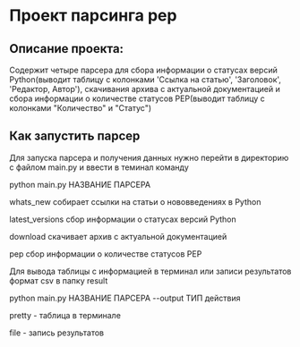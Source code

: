 # Проект парсинга pep
<h2>Описание проекта:</h2>

Содержит четыре парсера для сбора информации о статусах версий Python(выводит таблицу с колонками 'Ссылка на статью', 'Заголовок', 'Редактор, Автор'), скачивания архива с актуальной документацией и сбора информации о количестве статусов PEP(выводит таблицу с колонками "Количество" и "Статус")

<h2>Как запустить парсер</h2>
Для запуска парсера и получения данных нужно перейти в директорию с файлом main.py и ввести в теминал команду

python main.py НАЗВАНИЕ ПАРСЕРА

whats_new собирает ссылки на статьи о нововведениях в Python

latest_versions cбор информации о статусах версий Python

download скачивает архив с актуальной документацией

pep сбор информации о количестве статусов PEP 

Для вывода таблицы с информацией в терминал или записи результатов формат csv в папку result 

python main.py НАЗВАНИЕ ПАРСЕРА --output ТИП действия


pretty - таблица в терминале

file - запись результатов

